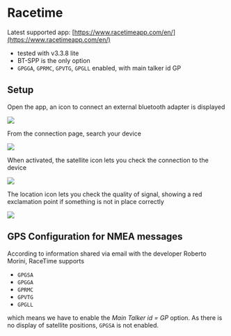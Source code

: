 # Racetime

Latest supported app: [https://www.racetimeapp.com/en/](https://www.racetimeapp.com/en/)

  - tested with v3.3.8 lite
  - BT-SPP is the only option
  - `GPGGA`, `GPRMC`, `GPVTG`, `GPGLL` enabled, with main talker id GP

## Setup

Open the app, an icon to connect an external bluetooth adapter is displayed

![](racetime_setup.png)

From the connection page, search your device

![](racetime_connecting.png)

When activated, the satellite icon lets you check the connection to the device

![](racetime_activated.png)

The location icon lets you check the quality of signal, showing a red exclamation point if something is not in place correctly

![](racetime_signal.png)

## GPS Configuration for NMEA messages

According to information shared via email with the developer Roberto Morini, RaceTime supports

* `GPGSA`
* `GPGGA`
* `GPRMC`
* `GPVTG`
* `GPGLL`

which means we have to enable the _Main Talker id = GP_ option.
As there is no display of satellite positions, `GPGSA` is not enabled.